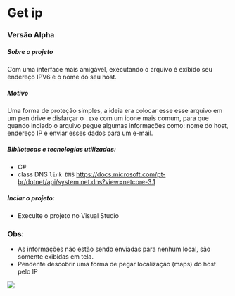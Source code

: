 # Get ip
### Versão Alpha 

##### Sobre o projeto

Com uma interface mais amigável, executando o arquivo é exibido seu endereço IPV6 e o nome do seu host.

##### Motivo

Uma forma de proteção simples, a ideia era colocar esse esse arquivo em um pen drive e disfarçar o `.exe` com um icone mais comum, para que quando inciado o arquivo pegue algumas informações como: nome do host, endereço IP e enviar esses dados para um e-mail.


##### Bibliotecas e tecnologias utilizadas:
- C#
- class DNS  `link DNS`  https://docs.microsoft.com/pt-br/dotnet/api/system.net.dns?view=netcore-3.1

##### Inciar o projeto:
- Execulte o projeto no Visual Studio


### Obs:
- As informações não estão sendo enviadas para nenhum local, são somente exibidas em tela.
- Pendente descobrir uma forma de pegar localização (maps) do host pelo IP

![](https://i.imgur.com/AYzJ3vS.jpg)


